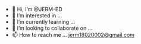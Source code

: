 - 👋 Hi, I’m @JERM-ED
- 👀 I’m interested in ...
- 🌱 I’m currently learning ...
- 💞️ I’m looking to collaborate on ...
- 📫 How to reach me ... jerm18020002@gmail.com

<!---
JERM-ED/JERM-ED is a ✨ special ✨ repository because its `README.md` (this file) appears on your GitHub profile.
You can click the Preview link to take a look at your changes.
--->
